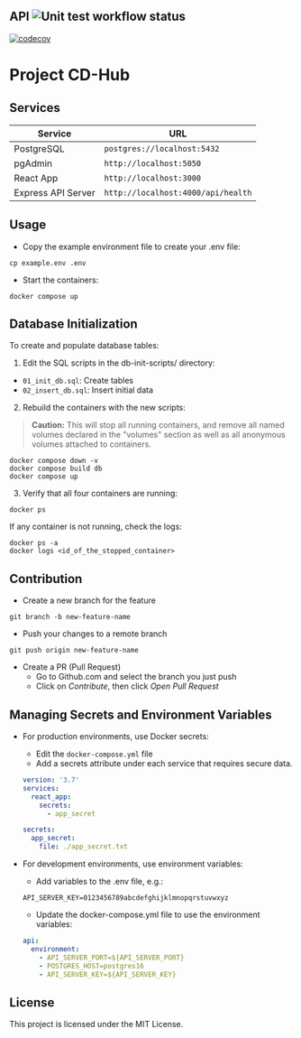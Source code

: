 ## API ![Unit test workflow status](https://github.com/Ykhassan/CI-test/actions/workflows/demo2.yaml/badge.svg)
[![codecov](https://codecov.io/gh/Ykhassan/CI-test/graph/badge.svg?token=XHO80FTDPH)](https://codecov.io/gh/Ykhassan/CI-test)

# Project CD-Hub

## Services

| Service            | URL                                     |
|--------------------|-----------------------------------------|
| PostgreSQL         | `postgres://localhost:5432`             |
| pgAdmin            | `http://localhost:5050`                 |
| React App          | `http://localhost:3000`                 |
| Express API Server | `http://localhost:4000/api/health`      |

## Usage

- Copy the example environment file to create your .env file:

```shell
cp example.env .env
```

- Start the containers:

```shell
docker compose up
```

## Database Initialization

To create and populate database tables:
1. Edit the SQL scripts in the db-init-scripts/ directory:
  - `01_init_db.sql`: Create tables
  - `02_insert_db.sql`: Insert initial data

2. Rebuild the containers with the new scripts:

> **Caution:** This will stop all running containers, and remove all named volumes declared in the "volumes" section as well as all anonymous volumes attached to containers.

```shell
docker compose down -v
docker compose build db
docker compose up
```

3. Verify that all four containers are running:
```shell
docker ps
```
If any container is not running, check the logs:
```shell
docker ps -a
docker logs <id_of_the_stopped_container>
```

## Contribution

- Create a new branch for the feature

```
git branch -b new-feature-name
```
- Push your changes to a remote branch

```
git push origin new-feature-name
```

- Create a PR (Pull Request)
  - Go to Github.com and select the branch you just push
  - Click on *Contribute*, then click *Open Pull Request*

## Managing Secrets and Environment Variables

- For production environments, use Docker secrets:
  - Edit the `docker-compose.yml` file
  - Add a secrets attribute under each service that requires secure data.
  ```yaml
  version: '3.7'
  services:
    react_app:
      secrets:
        - app_secret

  secrets:
    app_secret:
      file: ./app_secret.txt
  ```

- For development environments, use environment variables:
  - Add variables to the .env file, e.g.:
  ```shell
  API_SERVER_KEY=0123456789abcdefghijklmnopqrstuvwxyz
  ```
  -  Update the docker-compose.yml file to use the environment variables:
  ```yaml
  api:
    environment:
      - API_SERVER_PORT=${API_SERVER_PORT}
      - POSTGRES_HOST=postgres16
      - API_SERVER_KEY=${API_SERVER_KEY}
  ```

## License
This project is licensed under the MIT License.
